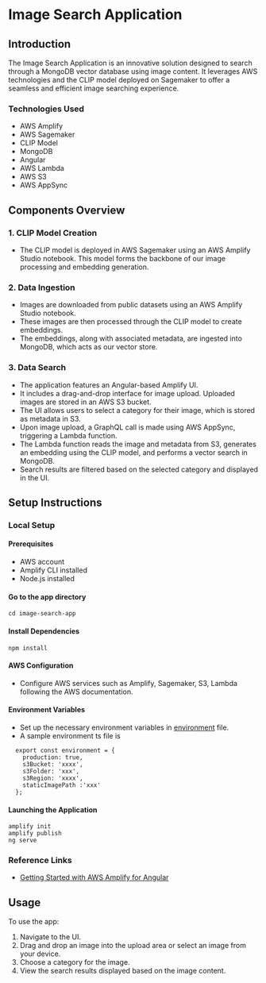 
# Image Search Application 

## Introduction
The Image Search Application is an innovative solution designed to search through a MongoDB vector database using image content. It leverages AWS technologies and the  CLIP model deployed on Sagemaker to offer a seamless and efficient image searching experience.

### Technologies Used
- AWS Amplify
- AWS Sagemaker
- CLIP Model
- MongoDB
- Angular
- AWS Lambda
- AWS S3
- AWS AppSync


## Components Overview
### 1. CLIP Model Creation
- The CLIP model is deployed in AWS Sagemaker using an AWS Amplify Studio notebook. This model forms the backbone of our image processing and embedding generation.

### 2. Data Ingestion
- Images are downloaded from public datasets using an AWS Amplify Studio notebook.
- These images are then processed through the CLIP model to create embeddings.
- The embeddings, along with associated metadata, are ingested into MongoDB, which acts as our vector store.

### 3. Data Search
- The application features an Angular-based Amplify UI.
- It includes a drag-and-drop interface for image upload. Uploaded images are stored in an AWS S3 bucket.
- The UI allows users to select a category for their image, which is stored as metadata in S3.
- Upon image upload, a GraphQL call is made using AWS AppSync, triggering a Lambda function.
- The Lambda function reads the image and metadata from S3, generates an embedding using the CLIP model, and performs a vector search in MongoDB.
- Search results are filtered based on the selected category and displayed in the UI.

## Setup Instructions
### Local Setup
#### Prerequisites
- AWS account
- Amplify CLI installed
- Node.js installed

#### Go to the app directory
```
cd image-search-app
```

#### Install Dependencies
```
npm install
```

#### AWS Configuration
- Configure AWS services such as Amplify, Sagemaker, S3, Lambda following the AWS documentation.

#### Environment Variables
- Set up the necessary environment variables in [environment](https://github.com/mongodb-partners/AppModernization_Amplify_AppSync_with_MongoDB_Atlas_Vector_Search/blob/main/image-search-app/src/environments/environment.prod.ts) file.
- A sample environment ts file is
```
  export const environment = {
    production: true,
    s3Bucket: 'xxxx',
    s3Folder: 'xxx',
    s3Region: 'xxxx',
    staticImagePath :'xxx'
  };
```

#### Launching the Application
```
amplify init
amplify publish
ng serve
```

### Reference Links
- [Getting Started with AWS Amplify for Angular](https://docs.amplify.aws/angular/start/getting-started/introduction/)

## Usage
To use the app:
1. Navigate to the UI.
2. Drag and drop an image into the upload area or select an image from your device.
3. Choose a category for the image.
4. View the search results displayed based on the image content.


